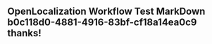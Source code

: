 <properties
ms.topic="hero-topic"
ms.test1="hero-topic"
ms.test2="test"/>


## OpenLocalization Workflow Test MarkDown b0c118d0-4881-4916-83bf-cf18a14ea0c9 thanks!



<!--HONumber=Aug16_HO4-->


